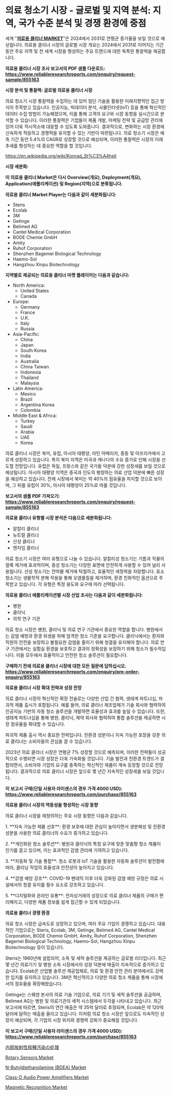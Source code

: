 <p><h1>의료 청소기 시장 - 글로벌 및 지역 분석: 지역, 국가 수준 분석 및 경쟁 환경에 중점</h1></p><p>세계 "<strong><a href="https://www.reliableresearchreports.com/medical-cleaner-r855163">의료용 클리너 MARKET</a></strong>"은 2024에서 2031로 연평균 증가율을 보일 것으로 예상됩니다. 의료용 클리너 시장의 글로벌 시장 개요는 2024에서 2031로 이어지는 기간 동안 주요 지역 및 전 세계 시장을 형성하는 주요 트렌드에 대한 독특한 통찰력을 제공합니다.</p>
<p><strong>의료용 클리너 시장 조사 보고서의 PDF 샘플 다운로드: <a href="https://www.reliableresearchreports.com/enquiry/request-sample/855163">https://www.reliableresearchreports.com/enquiry/request-sample/855163</a></strong></p>
<p><strong>시장 분석 및 통찰력: 글로벌 의료용 클리너 시장</strong></p>
<p><p>의료 청소기 시장 통찰력을 수집하는 데 있어 첨단 기술을 활용한 미래지향적인 접근 방식이 주목받고 있습니다. 인공지능, 빅데이터 분석, 사물인터넷(IoT) 등을 통해 혁신적인 데이터 수집 방법이 가능해졌으며, 이를 통해 고객의 요구와 시장 동향을 실시간으로 분석할 수 있습니다. 이러한 통찰력은 기업들이 제품 개발, 마케팅 전략 및 공급망 관리에 있어 더욱 적시적소에 대응할 수 있도록 도와줍니다. 결과적으로, 변화하는 시장 환경에 신속하게 적응하고 경쟁력을 유지할 수 있는 기반이 마련됩니다. 의료 청소기 시장은 예측 기간 동안 5.4%의 CAGR로 성장할 것으로 예상되며, 이러한 통찰력은 시장의 미래 추세를 형성하는 데 중요한 역할을 할 것입니다.</p></p>
<p><a href="%7CAUTHORITHY_DOMAIN_URL%7C">https://en.wikipedia.org/wiki/Konrad_St%C3%A4heli</a></p>
<p><strong>시장 세분화:</strong></p>
<p><strong>이 의료용 클리너 Market은 다시 Overview(개요), Deployment(개요), Application(애플리케이션) 및 Region(지역)으로 분류됩니다.</strong></p>
<p><strong>의료용 클리너 Market Player는 다음과 같이 세분화됩니다:</strong></p>
<p><ul><li>Steris</li><li>Ecolab</li><li>3M</li><li>Getinge</li><li>Belimed AG</li><li>Cantel Medical Corporation</li><li>BODE Chemie GmbH</li><li>Amity</li><li>Ruhof Corporation</li><li>Shenzhen Bagemei Biological Technology</li><li>Haemo-Sol</li><li>Hangzhou Xinpu Biotechnology</li></ul></p>
<p><strong>지역별로 제공되는 의료용 클리너 마켓 플레이어는 다음과 같습니다:</strong></p>
<p><ul>
    <li>
        North America:
        <ul>
            <li>United States</li>
            <li>Canada</li>
        </ul>
    </li>
    <li>
        Europe:
        <ul>
            <li>Germany</li>
            <li>France</li>
            <li>U.K.</li>
            <li>Italy</li>
            <li>Russia</li>
        </ul>
    </li>
    <li>
        Asia-Pacific:
        <ul>
            <li>China</li>
            <li>Japan</li>
            <li>South Korea</li>
            <li>India</li>
            <li>Australia</li>
            <li>China Taiwan</li>
            <li>Indonesia</li>
            <li>Thailand</li>
            <li>Malaysia</li>
        </ul>
    </li>
    <li>
        Latin America:
        <ul>
            <li>Mexico</li>
            <li>Brazil</li>
            <li>Argentina Korea</li>
            <li>Colombia</li>
        </ul>
    </li>
    <li>
        Middle East & Africa:
        <ul>
            <li>Turkey</li>
            <li>Saudi</li>
            <li>Arabia</li>
            <li>UAE</li>
            <li>Korea</li>
        </ul>
    </li>
    </ul></p>
<p><p>의료 클리너 시장은 북미, 유럽, 아시아 태평양, 라틴 아메리카, 중동 및 아프리카에서 고르게 성장하고 있습니다. 특히 북미 지역은 미국과 캐나다의 수요 증가로 인해 시장을 선도할 전망입니다. 유럽은 독일, 프랑스와 같은 국가들 덕분에 강한 성장세를 보일 것으로 예상됩니다. 아시아 태평양 지역은 중국과 인도의 팽창하는 의료 산업 덕분에 빠른 성장을 예상하고 있습니다. 전체 시장에서 북미는 약 40%의 점유율을 차지할 것으로 보이며, 그 뒤를 유럽이 30%, 아시아 태평양이 25%로 따를 것입니다.</p></p>
<p><strong>보고서의 샘플 PDF 가져오기: <a href="https://www.reliableresearchreports.com/enquiry/request-sample/855163">https://www.reliableresearchreports.com/enquiry/request-sample/855163</a></strong></p>
<p><strong>의료용 클리너 유형별 시장 분석은 다음으로 세분화됩니다:</strong></p>
<p><ul><li>알칼리 클리너</li><li>뉴트럴 클리너</li><li>산성 클리너</li><li>엔자임 클리너</li></ul></p>
<p><p>의료 청소기 시장은 여러 유형으로 나눌 수 있습니다. 알칼리성 청소기는 기름과 직물의 얼룩 제거에 효과적이며, 중성 청소기는 다양한 표면에 안전하게 사용할 수 있어 널리 사용됩니다. 산성 청소기는 잔여물 제거에 탁월하고, 효율적인 세정력을 자랑합니다. 효소 청소기는 생물학적 분해 작용을 통해 오염물질을 제거하며, 환경 친화적인 옵션으로 주목받고 있습니다. 각 유형은 특정 용도와 요구에 따라 선택됩니다.</p></p>
<p><strong>의료용 클리너 애플리케이션별 시장 산업 조사는 다음과 같이 세분화됩니다:</strong></p>
<p><ul><li>병원</li><li>클리닉</li><li>의학 연구 기관</li></ul></p>
<p><p>의료 청소 시장은 병원, 클리닉 및 의료 연구 기관에서 중요한 역할을 합니다. 병원에서는 감염 예방과 환경 위생을 위해 엄격한 청소 기준을 요구합니다. 클리닉에서는 환자와 직원의 안전을 보장하고 불필요한 감염을 줄이기 위해 청결을 유지해야 합니다. 의료 연구 기관에서는 실험실 환경을 보호하고 결과의 정확성을 보장하기 위해 청소가 필수적입니다. 이들 모두에서 효율적이고 안전한 청소 솔루션이 필요합니다.</p></p>
<p><strong>구매하기 전에 의료용 클리너 시장에 대한 모든 질문에 답하십시오. <a href="https://www.reliableresearchreports.com/enquiry/pre-order-enquiry/855163">https://www.reliableresearchreports.com/enquiry/pre-order-enquiry/855163</a></strong></p>
<p><strong>의료용 클리너 시장 확대 전략과 성장 전망</strong></p>
<p><p>의료 클리너 시장의 혁신적인 확장 전술로는 다양한 산업 간 협력, 생태계 파트너십, 파괴적 제품 출시가 포함됩니다. 예를 들어, 의료 클리너 제조업체가 기술 회사와 협력하여 인공지능 기반의 자동 청소 솔루션을 개발하면 효율성과 효과를 높일 수 있습니다. 또한, 생태계 파트너십을 통해 병원, 클리닉, 제약 회사와 협력하여 통합 솔루션을 제공하면 시장 점유율을 확대할 수 있습니다.</p><p>파괴적 제품 출시 역시 중요한 전략입니다. 친환경 성분이나 지속 가능한 포장을 갖춘 의료 클리너는 소비자들의 관심을 끌 수 있습니다. </p><p>2023년 의료 클리너 시장은 연평균 7% 성장할 것으로 예측되며, 이러한 전략들이 성공적으로 수행되면 시장 성장은 더욱 가속화될 것입니다. 기술 발전과 친환경 트렌드가 결합되면서, 소비자와 기업의 요구를 충족하는 혁신적인 제품이 계속 등장할 것으로 전망됩니다. 결과적으로 의료 클리너 시장은 앞으로 몇 년간 지속적인 성장세를 보일 것입니다.</p></p>
<p><strong>이 보고서 구매(단일 사용자 라이센스의 경우 가격 4000 USD): <a href="https://www.reliableresearchreports.com/purchase/855163">https://www.reliableresearchreports.com/purchase/855163</a></strong></p>
<p><strong>의료용 클리너 시장의 역동성을 형성하는 시장 동향</strong></p>
<p><p>의료 클리너 시장을 재정의하는 주요 시장 동향은 다음과 같습니다.</p><p>1. **지속 가능한 제품 선호**: 환경 보호에 대한 관심이 높아지면서 생분해성 및 친환경 성분을 사용한 의료 클리너의 수요가 증가하고 있습니다.</p><p>2. **개인화된 청소 솔루션**: 병원과 클리닉의 특정 요구에 맞춘 맞춤형 청소 제품이 인기를 끌고 있으며, 이는 효과적인 감염 관리에 기여하고 있습니다.</p><p>3. **자동화 및 기술 통합**: 청소 로봇과 IoT 기술을 활용한 자동화 솔루션이 발전함에 따라, 클리닝 작업의 효율성과 안전성이 높아지고 있습니다.</p><p>4. **감염 예방 강조**: COVID-19 팬데믹 이후 더욱 강화된 감염 예방 규정은 의료 시설에서의 청결 유지를 필수 요소로 강조하고 있습니다.</p><p>5. **디지털화와 온라인 유통**: 전자상거래의 성장으로 의료 클리너 제품의 구매가 편리해지고, 다양한 제품 정보를 쉽게 접근할 수 있게 되었습니다.</p></p>
<p><strong>의료용 클리너 경쟁 환경</strong></p>
<p><p>의료 청소 시장은 급속도로 성장하고 있으며, 여러 주요 기업이 경쟁하고 있습니다. 대표적인 기업으로는 Steris, Ecolab, 3M, Getinge, Belimed AG, Cantel Medical Corporation, BODE Chemie GmbH, Amity, Ruhof Corporation, Shenzhen Bagemei Biological Technology, Haemo-Sol, Hangzhou Xinpu Biotechnology 등이 있습니다.</p><p>Steris는 1960년에 설립되어, 소독 및 세척 솔루션을 제공하는 글로벌 리더입니다. 최근 몇 년간 의료기기 및 병원 소독 시장에서의 성장 덕분에 매출이 지속적으로 증가하고 있습니다. Ecolab은 산업별 솔루션 제공업체로, 의료 및 환경 안전 관리 분야에서도 강력한 입지를 유지하고 있습니다. 3M은 혁신적이고 다양한 의료 청소 제품을 통해 시장에서의 점유율을 확장해왔습니다.</p><p>Getinge는 스웨덴 본사의 의료 기술 기업으로, 의료 기기 및 세척 솔루션을 공급하며, Belimed AG는 병원 및 의료기관의 세척 시스템에서 두각을 나타내고 있습니다. 최근 보고서에 따르면, Steris의 연간 매출은 약 35억 달러로 추정되며, Ecolab은 약 120억 달러에 달하는 매출을 올리고 있습니다. 이처럼 의료 청소 시장은 앞으로도 지속적인 성장이 예상되며, 각 기업의 시장 위치와 경쟁력 강화가 중요해질 것입니다.</p></p>
<p><strong>이 보고서 구매(단일 사용자 라이센스의 경우 가격 4000 USD): <a href="https://www.reliableresearchreports.com/purchase/855163">https://www.reliableresearchreports.com/purchase/855163</a></strong></p>
<p><p><a href="https://medium.com/@camillefunk1914/treatment-of-internal-radionuclide-contamination-market-%E3%81%AF-%E3%82%B3%E3%82%B9%E3%83%88%E7%AE%A1%E7%90%86%E3%81%A8%E5%8A%B9%E7%8E%87%E5%90%91%E4%B8%8A%E3%82%92%E5%84%AA%E5%85%88%E3%81%97%E3%81%BE%E3%81%99-ce78374f13f7">内部放射性核種汚染の処理</a></p><p><a href="https://www.linkedin.com/pulse/global-rotary-sensors-market-size-share-analysis-product-type-mkste?trackingId=2lQp5cUrQv2%2BzRsVyPt5tQ%3D%3D">Rotary Sensors Market</a></p><p><a href="https://github.com/RoseBoyd475/Market-Research-Report-List-1/blob/main/n-butyldiethanolamine-bdea-market.md">N-Butyldiethanolamine (BDEA) Market</a></p><p><a href="https://github.com/JamesCox407/Market-Research-Report-List-1/blob/main/class-d-audio-power-amplifiers-market.md">Class-D Audio Power Amplifiers Market</a></p><p><a href="https://www.linkedin.com/pulse/global-magnetic-recognition-market-size-expected-reach-5wfhe?trackingId=gR0jl9D%2BTFCwIhgAGibR%2Fg%3D%3D">Magnetic Recognition Market</a></p></p>
